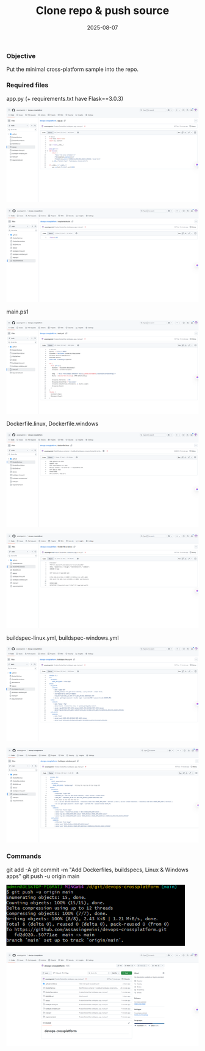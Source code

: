 ﻿---
title : "Clone repo & push source"
date: 2025-08-07
weight : 2
chapter : false
pre : " <b> 2. </b> "
---
### Objective
Put the minimal cross-platform sample into the repo.

### Required files
app.py (+ requirements.txt have Flask==3.0.3)

![clone](images/2-Clonerepo&pushsource/apppyfile.png) 

![clone](images/2-Clonerepo&pushsource/requirementtxt.png) 

main.ps1 

![clone](images/2-Clonerepo&pushsource/mainps1.png) 

Dockerfile.linux, Dockerfile.windows

![clone](images/2-Clonerepo&pushsource/dockerfilelinux.png) 

![clone](images/2-Clonerepo&pushsource/docketfilewindows.png) 

buildspec-linux.yml, buildspec-windows.yml

![clone](images/2-Clonerepo&pushsource/buildspeclinux.png) 

![clone](images/2-Clonerepo&pushsource/buildspecwindows.png) 

### Commands

git add -A
git commit -m "Add Dockerfiles, buildspecs, Linux & Windows apps"
git push -u origin main

![clone](images/2-Clonerepo&pushsource/gitpush.png)

![clone](images/2-Clonerepo&pushsource/pushfinish.png)
